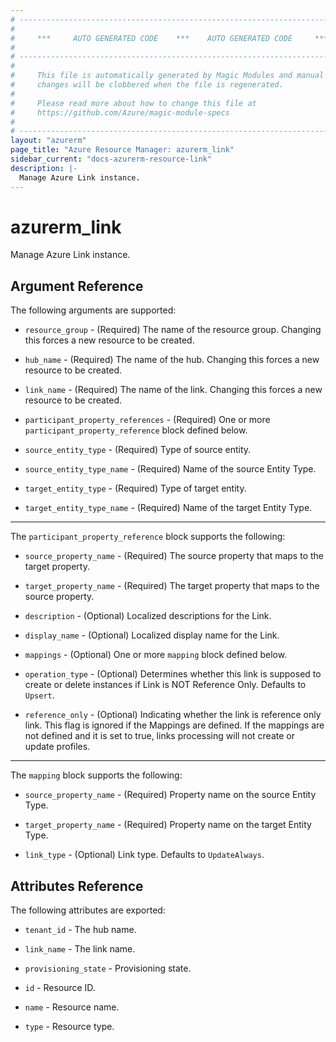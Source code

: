 ```yaml
---
# ----------------------------------------------------------------------------
#
#     ***     AUTO GENERATED CODE    ***    AUTO GENERATED CODE     ***
#
# ----------------------------------------------------------------------------
#
#     This file is automatically generated by Magic Modules and manual
#     changes will be clobbered when the file is regenerated.
#
#     Please read more about how to change this file at
#     https://github.com/Azure/magic-module-specs
#
# ----------------------------------------------------------------------------
layout: "azurerm"
page_title: "Azure Resource Manager: azurerm_link"
sidebar_current: "docs-azurerm-resource-link"
description: |-
  Manage Azure Link instance.
---
```


# azurerm_link

Manage Azure Link instance.


## Argument Reference

The following arguments are supported:

* `resource_group` - (Required) The name of the resource group. Changing this forces a new resource to be created.

* `hub_name` - (Required) The name of the hub. Changing this forces a new resource to be created.

* `link_name` - (Required) The name of the link. Changing this forces a new resource to be created.

* `participant_property_references` - (Required) One or more `participant_property_reference` block defined below.

* `source_entity_type` - (Required) Type of source entity.

* `source_entity_type_name` - (Required) Name of the source Entity Type.

* `target_entity_type` - (Required) Type of target entity.

* `target_entity_type_name` - (Required) Name of the target Entity Type.

---

The `participant_property_reference` block supports the following:

* `source_property_name` - (Required) The source property that maps to the target property.

* `target_property_name` - (Required) The target property that maps to the source property.

* `description` - (Optional) Localized descriptions for the Link.

* `display_name` - (Optional) Localized display name for the Link.

* `mappings` - (Optional) One or more `mapping` block defined below.

* `operation_type` - (Optional) Determines whether this link is supposed to create or delete instances if Link is NOT Reference Only. Defaults to `Upsert`.

* `reference_only` - (Optional) Indicating whether the link is reference only link. This flag is ignored if the Mappings are defined. If the mappings are not defined and it is set to true, links processing will not create or update profiles.

---

The `mapping` block supports the following:

* `source_property_name` - (Required) Property name on the source Entity Type.

* `target_property_name` - (Required) Property name on the target Entity Type.

* `link_type` - (Optional) Link type. Defaults to `UpdateAlways`.

## Attributes Reference

The following attributes are exported:

* `tenant_id` - The hub name.

* `link_name` - The link name.

* `provisioning_state` - Provisioning state.

* `id` - Resource ID.

* `name` - Resource name.

* `type` - Resource type.
